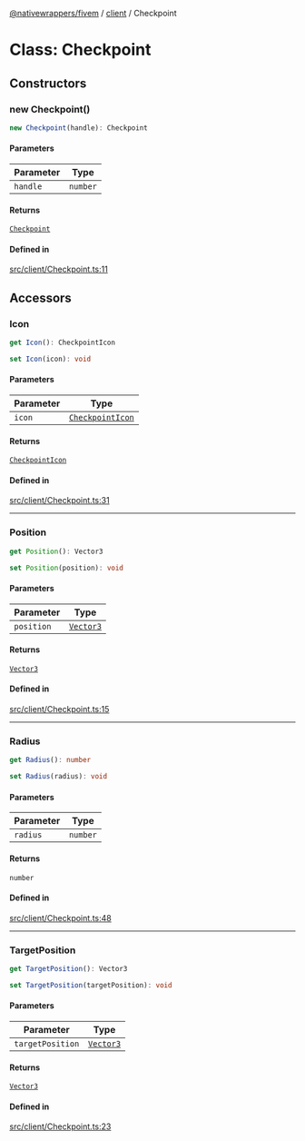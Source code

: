 [@nativewrappers/fivem](../../README.md) / [client](../README.md) / Checkpoint

# Class: Checkpoint

## Constructors

### new Checkpoint()

```ts
new Checkpoint(handle): Checkpoint
```

#### Parameters

| Parameter | Type |
| ------ | ------ |
| `handle` | `number` |

#### Returns

[`Checkpoint`](Checkpoint.md)

#### Defined in

[src/client/Checkpoint.ts:11](https://github.com/nativewrappers/fivem/blob/34b8061c177c9481c4691efcaef7602a414ca976/src/client/Checkpoint.ts#L11)

## Accessors

### Icon

```ts
get Icon(): CheckpointIcon
```

```ts
set Icon(icon): void
```

#### Parameters

| Parameter | Type |
| ------ | ------ |
| `icon` | [`CheckpointIcon`](../enumerations/CheckpointIcon.md) |

#### Returns

[`CheckpointIcon`](../enumerations/CheckpointIcon.md)

#### Defined in

[src/client/Checkpoint.ts:31](https://github.com/nativewrappers/fivem/blob/34b8061c177c9481c4691efcaef7602a414ca976/src/client/Checkpoint.ts#L31)

***

### Position

```ts
get Position(): Vector3
```

```ts
set Position(position): void
```

#### Parameters

| Parameter | Type |
| ------ | ------ |
| `position` | [`Vector3`](Vector3.md) |

#### Returns

[`Vector3`](Vector3.md)

#### Defined in

[src/client/Checkpoint.ts:15](https://github.com/nativewrappers/fivem/blob/34b8061c177c9481c4691efcaef7602a414ca976/src/client/Checkpoint.ts#L15)

***

### Radius

```ts
get Radius(): number
```

```ts
set Radius(radius): void
```

#### Parameters

| Parameter | Type |
| ------ | ------ |
| `radius` | `number` |

#### Returns

`number`

#### Defined in

[src/client/Checkpoint.ts:48](https://github.com/nativewrappers/fivem/blob/34b8061c177c9481c4691efcaef7602a414ca976/src/client/Checkpoint.ts#L48)

***

### TargetPosition

```ts
get TargetPosition(): Vector3
```

```ts
set TargetPosition(targetPosition): void
```

#### Parameters

| Parameter | Type |
| ------ | ------ |
| `targetPosition` | [`Vector3`](Vector3.md) |

#### Returns

[`Vector3`](Vector3.md)

#### Defined in

[src/client/Checkpoint.ts:23](https://github.com/nativewrappers/fivem/blob/34b8061c177c9481c4691efcaef7602a414ca976/src/client/Checkpoint.ts#L23)
